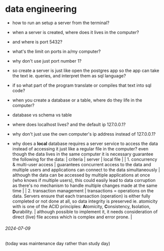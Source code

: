 # data engineering

- how to run an setup a server from the terminal?
- when a server is created, where does it lives in the computer?
- and where is port 5432?
- what's the limit on ports in a/my computer?
- why don't use just port number 1?
- so create a server is just like open the postgres app so the app can take the text ie. queries, and interpret them as sql language?
- if so what part of the program translate or compiles that text into sql code?
- when you create a database or a table, where do they life in the computer?
- database vs schema vs table
- where does localhost lives? and the default ip 127.0.0.1?
- why don't just use the own computer's ip address instead of 127.0.0.1?

- why does a **local** database requires a server service to access the data instead of accessing it just like a regular file in the computer?
even though the data lives in the same computer it is necessary guarantee the following for the data:
| criteria | server | local file |
| 1. concurrency & multi-user access | guarantees concurrent access to the data and multiple users and applications can connect to the data simultaneously | although the data can be accessed by multiple applications at once (who knows if multiple users), this could easily lead to data corruption as there's no mechanism to handle multiple changes made at the same time |
| 2. transaction management | transactions = operations on the data. Servers ensure that each transaction (operation) is either fully completed or not done at all, so data integrity is preserved ie. atomicity with is one of the ACID principles: **A**tomicity, **C**onsistency, **I**solation, **D**urability. | although possible to implement it, it needs consideration of direct (live) file access which is complex and error prone. |

###### 2024-07-09

(today was maintenance day rather than study day)
